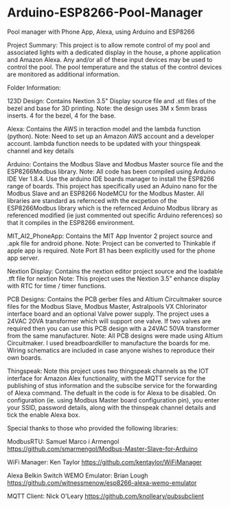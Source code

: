 # Arduino-ESP8266-Pool-Manager
Pool manager with Phone App, Alexa, using Arduino and ESP8266

Project Summary:
This project is to allow remote control of my pool and associated lights with a dedicated display in the house, a phone application and Amazon Alexa. Any and/or all of these input devices may be used to control the pool. The pool temperature and the status of the control devices are monitored as additional information.

Folder Information:

123D Design: Contains Nextion 3.5" Display source file and .stl files of the bezel and base for 3D printing.
Note: the design uses 3M x 5mm brass inserts. 4 for the bezel, 4 for the base.

Alexa: Contains the AWS in teraction model and the lambda function (python).
Note: Need to set up an Amazon AWS account and a developer account. lambda function needs to be updated with your thingspeak channel and key details

Arduino: Contains the Modbus Slave and Modbus Master source file and the ESP8266Modbus library.
Note: All code has been compiled using Arduino IDE Ver 1.8.4. Use the arduino IDE boards manager to install the ESP8266 range of boards.
This project has specifically used an Aduino nano for the Modbus Slave and an ESP8266 NodeMCU for the Modbus Master.
All libraries are standard as refernced with the excpetion of the ESP8266Modbus library which is the refernced Arduino Modbus library as referenced modified (ie just commented out specific Arduino references) so that it compiles in the ESP8266 environment.

MIT_AI2_PhoneApp: Contains the MIT App Inventor 2 project source and .apk file for android phone.
Note: Project can be converted to Thinkable if apple app is required. Note Port 81 has been explicitly used for the phone app server.

Nextion Display: Contains the nextion editor project source and the loadable .tft file for nextion
Note: This project uses the Nextion 3.5" enhance display with RTC for time / timer functions.

PCB Designs: Contains the PCB gerber files and Altium Circuitmaker source files for the Modbus Slave, Modbus Master, Astralpools VX Chlorinator interface board and an optional Valve power supply. The project uses a 24VAC 20VA transformer which will support one valve. If two valves are required then you can use this PCB design with a 24VAC 50VA transformer from the same manufacturer.
Note: All PCB designs were made using Altium Circuitmaker. I used breadboardkiller to manufacture the boards for me. Wiring schematics are included in case anyone wishes to reproduce their own boards.

Thingspeak: Note this project uses two thingspeak channels as the IOT interface for Amazon Alex functionality, with the MQTT service for the publishing of stus information and the subscibe service for the forwarding of Alexa command. The defualt in the code is for Alexa to be disabled. On configuration (ie. using Modbus Master board configuration pin), you enter your SSID, password details, along with the thinspeak channel details and tick the enable Alexa box.

Special thanks to those who provided the following libraries:

ModbusRTU: Samuel Marco i Armengol
https://github.com/smarmengol/Modbus-Master-Slave-for-Arduino

WiFi Manager: Ken Taylor
https://github.com/kentaylor/WiFiManager

Alexa Belkin Switch WEMO Emulator: Brian Lough
https://github.com/witnessmenow/esp8266-alexa-wemo-emulator

MQTT Client: Nick O'Leary
https://github.com/knolleary/pubsubclient
